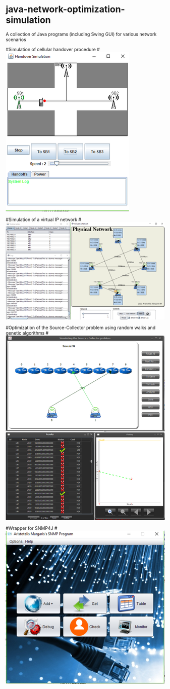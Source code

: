 # java-network-optimization-simulation
A collection of Java programs (including Swing GUI) for various network scenarios

#Simulation of cellular handover procedure
#![handover screenshot](/screenshots/handover.png)

#Simulation of a virtual IP network
#![ip-net screenshot](/screenshots/ip-network.png)

#Optimization of the Source-Collector problem using random walks and genetic algorithms
#![sc1 screenshot](/screenshots/sc-1.png)![sc2 screenshot](/screenshots/sc-2.png)

#Wrapper for SNMP4J
#![snmp screenshot](/screenshots/gui-snmp.png)

